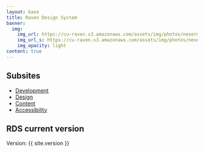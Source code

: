 ```yaml
---
layout: base
title: Raven Design System
banner:
  img:
    img_url: https://cu-raven.s3.amazonaws.com/assets/img/photos/nevermore.jpg
    img_url_s: https://cu-raven.s3.amazonaws.com/assets/img/photos/nevermore-s.jpg
    img_opacity: light
content: true
---
```


## Subsites

- [Development](dev/)
- [Design](design/)
- [Content](content/)
- [Accessibility](a11y/)

## RDS current version

Version: {{ site.version }}



